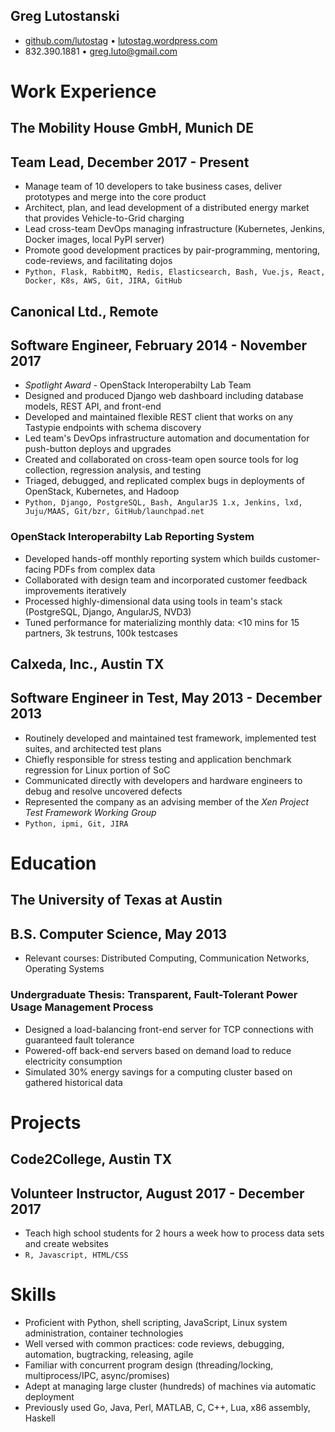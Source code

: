 ## Greg Lutostanski
* [github.com/lutostag](https://github.com/lutostag) &bull; [lutostag.wordpress.com](https://lutostag.wordpress.com)
* 832.390.1881 &bull; [greg.luto@gmail.com](mailto:greg.luto@gmail.com)

# Work Experience
## The Mobility House GmbH, Munich DE
## Team Lead, December 2017 - Present
* Manage team of 10 developers to take business cases, deliver prototypes and merge into the core product
* Architect, plan, and lead development of a distributed energy market that provides Vehicle-to-Grid charging
* Lead cross-team DevOps managing infrastructure (Kubernetes, Jenkins, Docker images, local PyPI server)
* Promote good development practices by pair-programming, mentoring, code-reviews, and facilitating dojos
* `Python, Flask, RabbitMQ, Redis, Elasticsearch, Bash, Vue.js, React, Docker, K8s, AWS, Git, JIRA, GitHub`

## Canonical Ltd., Remote
## Software Engineer, February 2014 - November 2017
* *Spotlight Award* - OpenStack Interoperabilty Lab Team
* Designed and produced Django web dashboard including database models, REST API, and front-end
* Developed and maintained flexible REST client that works on any Tastypie endpoints with schema discovery
* Led team's DevOps infrastructure automation and documentation for push-button deploys and upgrades
* Created and collaborated on cross-team open source tools for log collection, regression analysis, and testing
* Triaged, debugged, and replicated complex bugs in deployments of OpenStack, Kubernetes, and Hadoop
* `Python, Django, PostgreSQL, Bash, AngularJS 1.x, Jenkins, lxd, Juju/MAAS, Git/bzr, GitHub/launchpad.net`

### OpenStack Interoperabilty Lab Reporting System
* Developed hands-off monthly reporting system which builds customer-facing PDFs from complex data
* Collaborated with design team and incorporated customer feedback improvements iteratively
* Processed highly-dimensional data using tools in team's stack (PostgreSQL, Django, AngularJS, NVD3)
* Tuned performance for materializing monthly data: <10 mins for 15 partners, 3k testruns, 100k testcases

## Calxeda, Inc., Austin TX
## Software Engineer in Test, May 2013 - December 2013
* Routinely developed and maintained test framework, implemented test suites, and architected test plans
* Chiefly responsible for stress testing and application benchmark regression for Linux portion of SoC
* Communicated directly with developers and hardware engineers to debug and resolve uncovered defects
* Represented the company as an advising member of the *Xen Project Test Framework Working Group*
* `Python, ipmi, Git, JIRA`

# Education
## The University of Texas at Austin
## B.S. Computer Science, May 2013
* Relevant courses: Distributed Computing, Communication Networks, Operating Systems

### Undergraduate Thesis: Transparent, Fault-Tolerant Power Usage Management Process
* Designed a load-balancing front-end server for TCP connections with guaranteed fault tolerance
* Powered-off back-end servers based on demand load to reduce electricity consumption
* Simulated 30% energy savings for a computing cluster based on gathered historical data

# Projects
## Code2College, Austin TX
## Volunteer Instructor, August 2017 - December 2017
* Teach high school students for 2 hours a week how to process data sets and create websites
* `R, Javascript, HTML/CSS`

# Skills
* Proficient with Python, shell scripting, JavaScript, Linux system administration, container technologies
* Well versed with common practices: code reviews, debugging, automation, bugtracking, releasing, agile
* Familiar with concurrent program design (threading/locking, multiprocess/IPC, async/promises)
* Adept at managing large cluster (hundreds) of machines via automatic deployment
* Previously used Go, Java, Perl, MATLAB, C, C++, Lua, x86 assembly, Haskell
